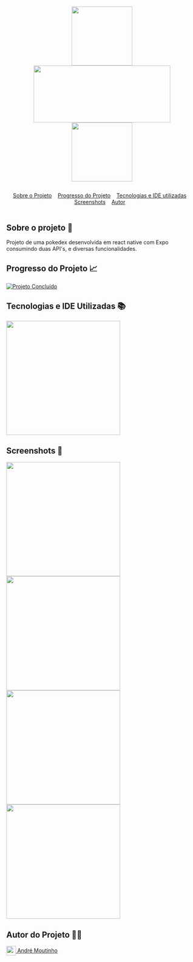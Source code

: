 # <p align=center><img align="center" src="https://i.imgur.com/NEblwlS.png" height="155" width="160"/> <img align="center" src="https://i.imgur.com/EexqKtn.png" height="150" width="360"/> <img align="center" src="https://i.imgur.com/DPnkMnP.png"  height="155" width="160"/></p>

<div id="inicio" align=center>
  <a href="#sobre">Sobre o Projeto</a>&nbsp;&nbsp;&nbsp;
  <a href="#progresso">Progresso do Projeto</a>&nbsp;&nbsp;&nbsp;  
  <a href="#linguagens">Tecnologias e IDE utilizadas</a>&nbsp;&nbsp;&nbsp;
  <a href="#screenshots">Screenshots</a>&nbsp;&nbsp;&nbsp;
  <a href="#autor">Autor</a>&nbsp;&nbsp;&nbsp; 
</div><br>

<h2 id="sobre">Sobre o projeto 🔎</h2>
<p>Projeto de uma pokedex desenvolvida em react native com Expo consumindo duas API's, e diversas funcionalidades.</p>

<h2 id="progresso">Progresso do Projeto 📈</h2>

<a href="#" title="STATUS"><img src="https://img.shields.io/badge/STATUS-Concluído-green?style=for-the-badge" alt="Projeto Concluído"></a>

<h2 id="linguagens">Tecnologias e IDE Utilizadas 📚</h2>

<div style="display: inline_block">
<!-- LOGO EXPO SNACK + REACT NATIVE -->  
<img align="center" src="https://i.imgur.com/ykaHrgT.png" width="300"/> 

<h2 id="screenshots">Screenshots 📸</h2>

<img align="center" src="####" width="300"/> 
<img align="center" src="####" width="300"/> 
<img align="center" src="####" width="300"/> 
<img align="center" src="####" width="300"/> 


<h2 id="autor">Autor do Projeto 👨‍💼</h2>
<a href="https://github.com/AMoutinho" title="André Moutinho"><img align="center" src="https://i.imgur.com/VN0Vh9S.png" width="25"/> André Moutinho</a>  
